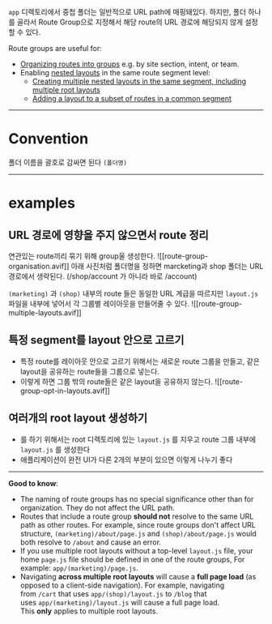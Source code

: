 `app` 디렉토리에서 중첩 폴더는 일반적으로 URL path에 매핑돼있다. 하지만, 폴더 하나를 골라서 Route Group으로 지정해서 해당 route의 URL 경로에 해당되지 않게 설정할 수 있다.

Route groups are useful for:

- [Organizing routes into groups](https://nextjs.org/docs/app/building-your-application/routing/route-groups#organize-routes-without-affecting-the-url-path) e.g. by site section, intent, or team.
- Enabling [nested layouts](https://nextjs.org/docs/app/building-your-application/routing/pages-and-layouts) in the same route segment level:
    - [Creating multiple nested layouts in the same segment, including multiple root layouts](https://nextjs.org/docs/app/building-your-application/routing/route-groups#creating-multiple-root-layouts)
    - [Adding a layout to a subset of routes in a common segment](https://nextjs.org/docs/app/building-your-application/routing/route-groups#opting-specific-segments-into-a-layout)
---
# Convention
폴더 이름을 괄호로 감싸면 된다 `(폴더명)` 

---
# examples
## URL 경로에 영향을 주지 않으면서 route 정리
연관있는 route끼리 묶기 위해 group울 생성한다.
![[route-group-organisation.avif]]
아래 사진처럼 폴더명을 정하면 marcketing과 shop 폴더는 URL 경로에서 생략된다.
(/shop/account 가 아니라 바로 /account)

`(marketing)` 과 `(shop)` 내부의 route 들은 동일한 URL 계급을 따르지만 `layout.js` 파일을 내부에 넣어서 각 그룹별 레이아웃을 만들어줄 수 있다.
![[route-group-multiple-layouts.avif]]
## 특정 segment를 layout 안으로 고르기
- 특정 route를 레이아웃 안으로 고르기 위해서는 새로운 route 그룹을 만들고, 같은 layout을 공유하는 route들을 그룹으로 넣는다.
- 이렇게 하면 그룹 밖의 route들은 같은 layout을 공유하지 않는다.
![[route-group-opt-in-layouts.avif]]
## 여러개의 root layout 생성하기
- 를 하기 위해서는 root 디렉토리에 있는 `layout.js` 를 지우고 route 그룹 내부에 `layout.js` 를 생성한다
- 애플리케이션이 완전 UI가 다른 2개의 부분이 있으면 이렇게 나누기 좋다
---
**Good to know**:

- The naming of route groups has no special significance other than for organization. They do not affect the URL path.
- Routes that include a route group **should not** resolve to the same URL path as other routes. For example, since route groups don't affect URL structure, `(marketing)/about/page.js` and `(shop)/about/page.js` would both resolve to `/about` and cause an error.
- If you use multiple root layouts without a top-level `layout.js` file, your home `page.js` file should be defined in one of the route groups, For example: `app/(marketing)/page.js`.
- Navigating **across multiple root layouts** will cause a **full page load** (as opposed to a client-side navigation). For example, navigating from `/cart` that uses `app/(shop)/layout.js` to `/blog` that uses `app/(marketing)/layout.js` will cause a full page load. This **only** applies to multiple root layouts.